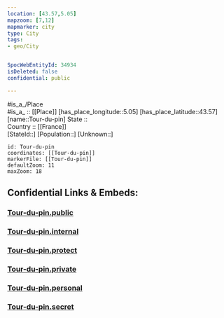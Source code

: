 ```yaml
---
location: [43.57,5.05] 
mapzoom: [7,12] 
mapmarker: city 
type: City
tags:
- geo/City


SpocWebEntityId: 34934
isDeleted: false
confidential: public

---
```

#is_a_/Place  
#is_a_ :: [[Place]] 
[has_place_longitude::5.05] 
[has_place_latitude::43.57] 
[name::Tour-du-pin] 
State ::  
Country :: [[France]]  
[StateId::] 
[Population::] 
[Unknown::] 


```leaflet
id: Tour-du-pin
coordinates: [[Tour-du-pin]] 
markerFile: [[Tour-du-pin]] 
defaultZoom: 11 
maxZoom: 18
```


## Confidential Links & Embeds: 

### [Tour-du-pin.public](/_public/\Earth\Continent\Europe\Europe~West\France\regions~France\Provence-Alpes-Côte_d'Azur\departments~Provence\Bouches-du-Rhône\communes~Rhône\Istres\cities~IstresTour-du-pin.public.md) 

### [Tour-du-pin.internal](/_internal/\Earth\Continent\Europe\Europe~West\France\regions~France\Provence-Alpes-Côte_d'Azur\departments~Provence\Bouches-du-Rhône\communes~Rhône\Istres\cities~IstresTour-du-pin.internal.md) 

### [Tour-du-pin.protect](/_protect/\Earth\Continent\Europe\Europe~West\France\regions~France\Provence-Alpes-Côte_d'Azur\departments~Provence\Bouches-du-Rhône\communes~Rhône\Istres\cities~IstresTour-du-pin.protect.md) 

### [Tour-du-pin.private](/_private/\Earth\Continent\Europe\Europe~West\France\regions~France\Provence-Alpes-Côte_d'Azur\departments~Provence\Bouches-du-Rhône\communes~Rhône\Istres\cities~IstresTour-du-pin.private.md) 

### [Tour-du-pin.personal](/_personal/\Earth\Continent\Europe\Europe~West\France\regions~France\Provence-Alpes-Côte_d'Azur\departments~Provence\Bouches-du-Rhône\communes~Rhône\Istres\cities~IstresTour-du-pin.personal.md) 

### [Tour-du-pin.secret](/_secret/\Earth\Continent\Europe\Europe~West\France\regions~France\Provence-Alpes-Côte_d'Azur\departments~Provence\Bouches-du-Rhône\communes~Rhône\Istres\cities~IstresTour-du-pin.secret.md)

